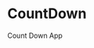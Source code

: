 # CountDown
 Count Down App
     
          
                                                      
                                                                
                                                      
                                       
                                    
               
       
        
  
 

